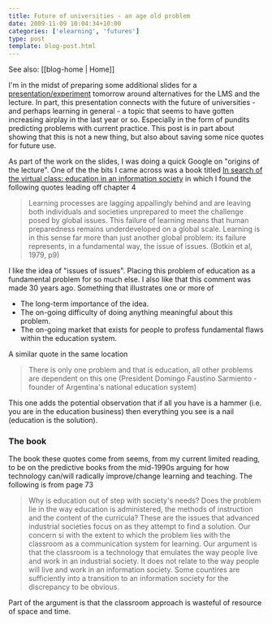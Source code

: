 ```yaml
---
title: Future of universities - an age old problem
date: 2009-11-09 10:04:34+10:00
categories: ['elearning', 'futures']
type: post
template: blog-post.html
---
```


See also: [[blog-home | Home]]

I'm in the midst of preparing some additional slides for a [presentation/experiment](/blog2/2009/10/05/lectures-and-the-lms-alternatives-and-experiments/) tomorrow around alternatives for the LMS and the lecture. In part, this presentation connects with the future of universities - and perhaps learning in general - a topic that seems to have gotten increasing airplay in the last year or so. Especially in the form of pundits predicting problems with current practice. This post is in part about showing that this is not a new thing, but also about saving some nice quotes for future use.

As part of the work on the slides, I was doing a quick Google on "origins of the lecture". One of the the bits I came across was a book titled [In search of the virtual class: education in an information society](http://books.google.com.au/books?id=AxYyo565XH8C) in which I found the following quotes leading off chapter 4

> Learning processes are lagging appallingly behind and are leaving both individuals and societies unprepared to meet the challenge posed by global issues. This failure of learning means that human preparedness remains underdeveloped on a global scale. Learning is in this sense far more than just another global problem: its failure represents, in a fundamental way, the issue of issues. (Botkin et al, 1979, p9)

I like the idea of "issues of issues". Placing this problem of education as a fundamental problem for so much else. I also like that this comment was made 30 years ago. Something that illustrates one or more of

- The long-term importance of the idea.
- The on-going difficulty of doing anything meaningful about this problem.
- The on-going market that exists for people to profess fundamental flaws within the education system.

A similar quote in the same location

> There is only one problem and that is education, all other problems are dependent on this one (President Domingo Faustino Sarmiento - founder of Argentina's national education system)

This one adds the potential observation that if all you have is a hammer (i.e. you are in the education business) then everything you see is a nail (education is the solution).

### The book

The book these quotes come from seems, from my current limited reading, to be on the predictive books from the mid-1990s arguing for how technology can/will radically improve/change learning and teaching. The following is from page 73

> Why is education out of step with society's needs? Does the problem lie in the way education is administered, the methods of instruction and the content of the curricula? These are the issues that advanced industrial societies focus on as they attempt to find a solution. Our concern si with the extent to which the problem lies with the classroom as a communication system for learning. Our argument is that the classroom is a technology that emulates the way people live and work in an industrial society. It does not relate to the way people will live and work in an information society. Some countires are sufficiently into a transition to an information society for the discrepancy to be obvious.

Part of the argument is that the classroom approach is wasteful of resource of space and time.